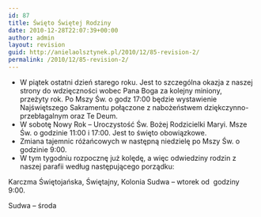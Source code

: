 ```yaml
---
id: 87
title: Święto Świętej Rodziny
date: 2010-12-28T22:07:39+00:00
author: admin
layout: revision
guid: http://anielaolsztynek.pl/2010/12/85-revision-2/
permalink: /2010/12/85-revision-2/
---
```

  * W piątek ostatni dzień starego roku. Jest to szczególna okazja z naszej strony do wdzięczności wobec Pana Boga za kolejny miniony, przeżyty rok. Po Mszy Św. o godz 17:00 będzie wystawienie Najświętszego Sakramentu połączone z nabożeństwem dziękczynno-przebłagalnym oraz Te Deum.
  * W sobotę Nowy Rok &#8211; Uroczystość Św. Bożej Rodzicielki Maryi. Msze Św. o godzinie 11:00 i 17:00. Jest to święto obowiązkowe.
  * Zmiana tajemnic różańcowych w następną niedzielę po Mszy Św. o godzinie 9:00.
  * W tym tygodniu rozpocznę już kolędę, a więc odwiedziny rodzin z naszej parafii według następującego porządku:

Karczma Świętojańska, Świętajny, Kolonia Sudwa &#8211; wtorek od  godziny 9:00.

Sudwa &#8211; środa